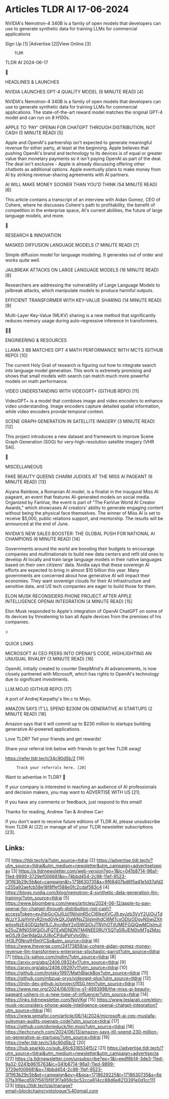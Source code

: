 # Articles TLDR AI 17-06-2024

NVIDIA's Nemotron-4 340B is a family of open models that developers
can use to generate synthetic data for training LLMs for commercial
applications  

 Sign Up [1] |Advertise [2]|View Online [3] 

		TLDR 

TLDR AI 2024-06-17

🚀 

HEADLINES & LAUNCHES

 NVIDIA LAUNCHES GPT-4 QUALITY MODEL (8 MINUTE READ) [4] 

 NVIDIA's Nemotron-4 340B is a family of open models that developers
can use to generate synthetic data for training LLMs for commercial
applications. The state-of-the-art reward model matches the original
GPT-4 model and can run on 8 H100s. 

 APPLE TO ‘PAY' OPENAI FOR CHATGPT THROUGH DISTRIBUTION, NOT CASH (5
MINUTE READ) [5] 

 Apple and OpenAI's partnership isn't expected to generate meaningful
revenue for either party, at least at the beginning. Apple believes
that pushing OpenAI's brand and technology to its devices is of equal
or greater value than monetary payments so it isn't paying OpenAI as
part of the deal. The deal isn't exclusive - Apple is already
discussing offering other chatbots as additional options. Apple
eventually plans to make money from AI by striking revenue-sharing
agreements with AI partners. 

 AI WILL MAKE MONEY SOONER THAN YOU'D THINK (54 MINUTE READ) [6] 

 This article contains a transcript of an interview with Aidan Gomez,
CEO of Cohere, where he discusses Cohere's path to profitability, the
benefit of competition in the enterprise space, AI's current
abilities, the future of large language models, and more. 

🧠 

RESEARCH & INNOVATION

 MASKED DIFFUSION LANGUAGE MODELS (7 MINUTE READ) [7] 

 Simple diffusion model for language modeling. It generates out of
order and works quite well. 

 JAILBREAK ATTACKS ON LARGE LANGUAGE MODELS (16 MINUTE READ) [8] 

 Researchers are addressing the vulnerability of Large Language Models
to jailbreak attacks, which manipulate models to produce harmful
outputs. 

 EFFICIENT TRANSFORMER WITH KEY-VALUE SHARING (14 MINUTE READ) [9] 

 Multi-Layer Key-Value (MLKV) sharing is a new method that
significantly reduces memory usage during auto-regressive inference in
transformers. 

🧑‍💻 

ENGINEERING & RESOURCES

 LLAMA 3 8B MATCHES GPT 4 MATH PERFORMANCE WITH MCTS (GITHUB REPO)
[10] 

 The current Holy Grail of research is figuring out how to integrate
search into language model generation. This work is extremely
promising and shows that small models with search can match much more
powerful models on math performance. 

 VIDEO UNDERSTANDING WITH VIDEOGPT+ (GITHUB REPO) [11] 

 VideoGPT+ is a model that combines image and video encoders to
enhance video understanding. Image encoders capture detailed spatial
information, while video encoders provide temporal context. 

 SCENE GRAPH GENERATION IN SATELLITE IMAGERY (3 MINUTE READ) [12] 

 This project introduces a new dataset and framework to improve Scene
Graph Generation (SGG) for very-high-resolution satellite imagery (VHR
SAI). 

🎁 

MISCELLANEOUS

 FAKE BEAUTY QUEENS CHARM JUDGES AT THE MISS AI PAGEANT (6 MINUTE
READ) [13] 

 Aiyana Rainbow, a Romanian AI model, is a finalist in the inaugural
Miss AI pageant, an event that features AI-generated models on social
media. Organized by FanVue, the event is part of "The FanVue World AI
Creator Awards," which showcases AI creators' ability to generate
engaging content without being the physical face themselves. The
winner of Miss AI is set to receive $5,000, public relations support,
and mentorship. The results will be announced at the end of June. 

 NVIDIA'S NEW SALES BOOSTER: THE GLOBAL PUSH FOR NATIONAL AI CHAMPIONS
(6 MINUTE READ) [14] 

 Governments around the world are boosting their budgets to encourage
companies and multinationals to build new data centers and refit old
ones to develop AI locally and train large language models in their
native languages based on their own citizens' data. Nvidia says that
these sovereign AI efforts are expected to bring in almost $10 billion
this year. Many governments are concerned about how generative AI will
impact their economies. They want sovereign clouds for their AI
infrastructure and sensitive data, and US tech companies are eager to
build those for them. 

 ELON MUSK RECONSIDERS PHONE PROJECT AFTER APPLE INTELLIGENCE OPENAI
INTEGRATION (4 MINUTE READ) [15] 

 Elon Musk responded to Apple's integration of OpenAI ChatGPT on some
of its devices by threatening to ban all Apple devices from the
premises of his companies. 

⚡ 

QUICK LINKS

 MICROSOFT AI CEO PEERS INTO OPENAI'S CODE, HIGHLIGHTING AN UNUSUAL
RIVALRY (3 MINUTE READ) [16] 

 OpenAI, initially created to counter DeepMind's AI advancements, is
now closely partnered with Microsoft, which has rights to OpenAI's
technology due to significant investments. 

 LLM.MOJO (GITHUB REPO) [17] 

 A port of Andrej Karpathy's llm.c to Mojo. 

 AMAZON SAYS IT'LL SPEND $230M ON GENERATIVE AI STARTUPS (2 MINUTE
READ) [18] 

 Amazon says that it will commit up to $230 million to startups
building generative AI-powered applications. 

Love TLDR? Tell your friends and get rewards!

 Share your referral link below with friends to get free TLDR swag! 

 https://refer.tldr.tech/34c90d5b/2 [19] 

		 Track your referrals here. [20] 

Want to advertise in TLDR? 📰

 If your company is interested in reaching an audience of AI
professionals and decision makers, you may want to ADVERTISE WITH US
[21]. 

 If you have any comments or feedback, just respond to this email! 

Thanks for reading, 
Andrew Tan & Andrew Carr 

If you don't want to receive future editions of TLDR AI, please
unsubscribe from TLDR AI [22] or manage all of your TLDR newsletter
subscriptions [23]. 

 

Links:
------
[1] https://tldr.tech/ai?utm_source=tldrai
[2] https://advertise.tldr.tech/?utm_source=tldrai&utm_medium=newsletter&utm_campaign=advertisetopnav
[3] https://a.tldrnewsletter.com/web-version?ep=1&lc=041b8714-96a1-11ed-9899-3729ef006681&p=74bbd454-2c98-11ef-9523-3f1f63b29c5b&pt=campaign&t=1718630735&s=9f68407bd6f5a41e1d37afd2c255a92aefcb58e18f8ffef588e0fc2cdaf583c4
[4] https://blogs.nvidia.com/blog/nemotron-4-synthetic-data-generation-llm-training/?utm_source=tldrai
[5] https://www.bloomberg.com/news/articles/2024-06-12/apple-to-pay-openai-for-chatgpt-through-distribution-not-cash?accessToken=eyJhbGciOiJIUzI1NiIsInR5cCI6IkpXVCJ9.eyJzb3VyY2UiOiJTdWJzY3JpYmVyR2lmdGVkQXJ0aWNsZSIsImlhdCI6MTcxODIzODgyNSwiZXhwIjoxNzE4ODQzNjI1LCJhcnRpY2xlSWQiOiJTRVhOTjlUMEFGQjQwMCIsImJjb25uZWN0SWQiOiJFQTExNDNDNTM4NEE0RUY5QTg5RjJEN0IxMTg2MzcwOSJ9.Ger9daQzJU8oCPduPpYyIv09c-rH3LP0NnsfH5mYCSo&utm_source=tldrai
[6] https://www.theverge.com/24173858/ai-cohere-aidan-gomez-money-revenue-llm-transformers-enterprise-stochastic-parrot?utm_source=tldrai
[7] https://s-sahoo.com/mdlm/?utm_source=tldrai
[8] https://arxiv.org/abs/2406.09324v1?utm_source=tldrai
[9] https://arxiv.org/abs/2406.09297v1?utm_source=tldrai
[10] https://github.com/trotsky1997/MathBlackBox?utm_source=tldrai
[11] https://github.com/mbzuai-oryx/videogpt-plus?utm_source=tldrai
[12] https://linlin-dev.github.io/project/RSG.html?utm_source=tldrai
[13] https://www.npr.org/2024/06/09/nx-s1-4993998/the-miss-ai-beauty-pageant-ushers-in-a-new-type-of-influencer?utm_source=tldrai
[14] https://links.tldrnewsletter.com/NqVKgl
[15] https://www.teslarati.com/elon-musk-reconsiders-phone-apple-intelligence-openai-chatgpt-integration?utm_source=tldrai
[16] https://www.semafor.com/article/06/14/2024/microsoft-ai-ceo-mustafa-suleyman-audits-openais-code?utm_source=tldrai
[17] https://github.com/dorjeduck/llm.mojo?utm_source=tldrai
[18] https://techcrunch.com/2024/06/13/amazon-says-itll-spend-230-million-on-generative-ai-startups/?utm_source=tldrai
[19] https://refer.tldr.tech/34c90d5b/2
[20] https://hub.sparklp.co/sub_46c6316534f5/2
[21] https://advertise.tldr.tech/?utm_source=tldrai&utm_medium=newsletter&utm_campaign=advertisecta
[22] https://a.tldrnewsletter.com/unsubscribe?ep=1&l=eedf6b14-3de3-11ed-9a32-0241b9615763&lc=041b8714-96a1-11ed-9899-3729ef006681&p=74bbd454-2c98-11ef-9523-3f1f63b29c5b&pt=campaign&pv=4&spa=1718629225&t=1718630735&s=6e07fa3f6ecd597f5615f8f3f7a959cbc52cce814cc88d6e8213391e0d1cc111
[23] https://tldr.tech/ai/manage?email=blockchaincryptologue%40gmail.com